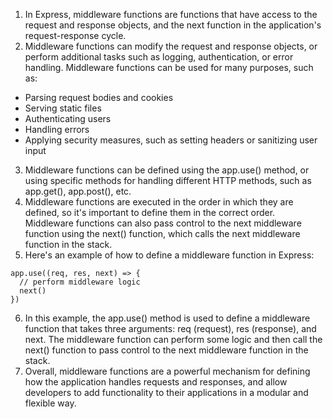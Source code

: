 1. In Express, middleware functions are functions that have access to the request and response objects, and the next function in the application's request-response cycle. 
2. Middleware functions can modify the request and response objects, or perform additional tasks such as logging, authentication, or error handling. Middleware functions can be used for many purposes, such as:
  - Parsing request bodies and cookies
  - Serving static files
  - Authenticating users
  - Handling errors
  - Applying security measures, such as setting headers or sanitizing user input
3. Middleware functions can be defined using the app.use() method, or using specific methods for handling different HTTP methods, such as app.get(), app.post(), etc.
4. Middleware functions are executed in the order in which they are defined, so it's important to define them in the correct order. Middleware functions can also pass control to the next middleware function using the next() function, which calls the next middleware function in the stack.
5. Here's an example of how to define a middleware function in Express:
```
app.use((req, res, next) => {
  // perform middleware logic
  next()
})
```
6. In this example, the app.use() method is used to define a middleware function that takes three arguments: req (request), res (response), and next. The middleware function can perform some logic and then call the next() function to pass control to the next middleware function in the stack.
7. Overall, middleware functions are a powerful mechanism for defining how the application handles requests and responses, and allow developers to add functionality to their applications in a modular and flexible way.
